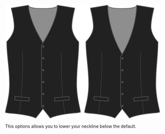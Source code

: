 ![Diepte halslijn](necklinedrop.svg)

This options allows you to lower your neckline below the default.
